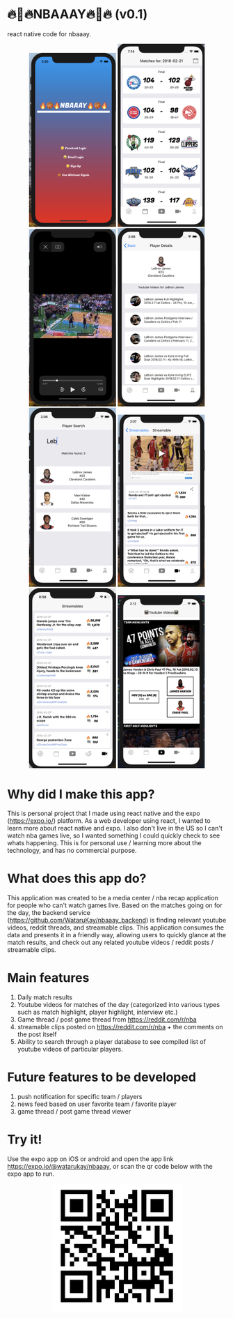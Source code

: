 # 🔥🏀🔥NBAAAY🔥🏀🔥 (v0.1)
react native code for nbaaay.
<p align="center">
  <img src="screenshots/splash.png" width="200"/>
  <img src="screenshots/newMatchList.png" width="200"/>
  <img src="screenshots/mediaplayer.png" width="200"/>
  <img src="screenshots/playerdetail.png" width="200"/>
  <img src="screenshots/playersearch.png" width="200"/>
  <img src="screenshots/streamable.png" width="200"/>
  <img src="screenshots/streamablelist.png" width="200"/>
  <img src="screenshots/videolist2.png" width="200"/>
</p>

# Why did I make this app?
This is personal project that I made using react native and the expo (https://expo.io/) platform.
As a web developer using react, I wanted to learn more about react native and expo.
I also don't live in the US so I can't  watch nba games live, so I wanted something I could quickly check to see whats happening.
This is for personal use / learning more about the technology, and has no commercial purpose.

# What does this app do?
This application was created to be a media center / nba recap application for people who can't watch games live.
Based on the matches going on for the day, the backend service (https://github.com/WataruKay/nbaaay_backend) is finding relevant youtube videos, reddit threads, and streamable clips.
This application consumes the data and presents it in a friendly way, allowing users to quickly glance at the match results, and check out any related youtube videos / reddit posts / streamable clips.

# Main features
1. Daily match results
2. Youtube videos for matches of the day (categorized into various types such as match highlight, player highlight, interview etc.)
3. Game thread / post game thread from https://reddit.com/r/nba
4. streamable clips posted on https://reddit.com/r/nba + the comments on the post itself
5. Ability to search through a player database to see compiled list of youtube videos of particular players.

# Future features to be developed
1. push notification for specific team / players
2. news feed based on user favorite team / favorite player
3. game thread / post game thread viewer

# Try it!
Use the expo app on iOS or android and open the app link https://expo.io/@watarukay/nbaaay,
or scan the qr code below with the expo app to run.
<p align="center">
  <img src="screenshots/qrcode.png" width="300"/>
</p>
